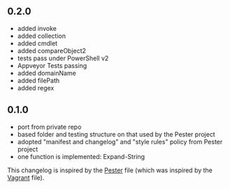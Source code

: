 ## 0.2.0
 - added invoke
 - added collection
 - added cmdlet
 - added compareObject2
 - tests pass under PowerShell v2
 - Appveyor Tests passing
 - added domainName
 - added filePath
 - added regex

## 0.1.0
 - port from private repo
 - based folder and testing structure on that used by the Pester project
 - adopted "manifest and changelog" and "style rules" policy from Pester project
 - one function is implemented: Expand-String

This changelog is inspired by the 
[Pester](https://github.com/pester/Pester/blob/master/CHANGELOG.md) file 
(which was inspired by the
[Vagrant](https://github.com/mitchellh/vagrant/blob/master/CHANGELOG.md) 
file).
